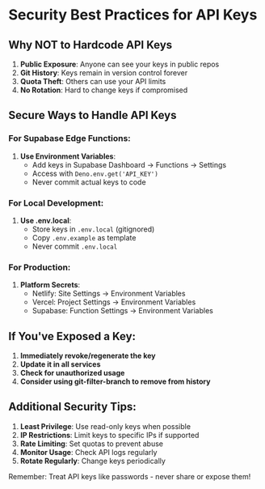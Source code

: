 # Security Best Practices for API Keys

## Why NOT to Hardcode API Keys

1. **Public Exposure**: Anyone can see your keys in public repos
2. **Git History**: Keys remain in version control forever
3. **Quota Theft**: Others can use your API limits
4. **No Rotation**: Hard to change keys if compromised

## Secure Ways to Handle API Keys

### For Supabase Edge Functions:
1. **Use Environment Variables**:
   - Add keys in Supabase Dashboard → Functions → Settings
   - Access with `Deno.env.get('API_KEY')`
   - Never commit actual keys to code

### For Local Development:
1. **Use .env.local**:
   - Store keys in `.env.local` (gitignored)
   - Copy `.env.example` as template
   - Never commit `.env.local`

### For Production:
1. **Platform Secrets**:
   - Netlify: Site Settings → Environment Variables
   - Vercel: Project Settings → Environment Variables
   - Supabase: Function Settings → Environment Variables

## If You've Exposed a Key:

1. **Immediately revoke/regenerate the key**
2. **Update it in all services**
3. **Check for unauthorized usage**
4. **Consider using git-filter-branch to remove from history**

## Additional Security Tips:

1. **Least Privilege**: Use read-only keys when possible
2. **IP Restrictions**: Limit keys to specific IPs if supported
3. **Rate Limiting**: Set quotas to prevent abuse
4. **Monitor Usage**: Check API logs regularly
5. **Rotate Regularly**: Change keys periodically

Remember: Treat API keys like passwords - never share or expose them!